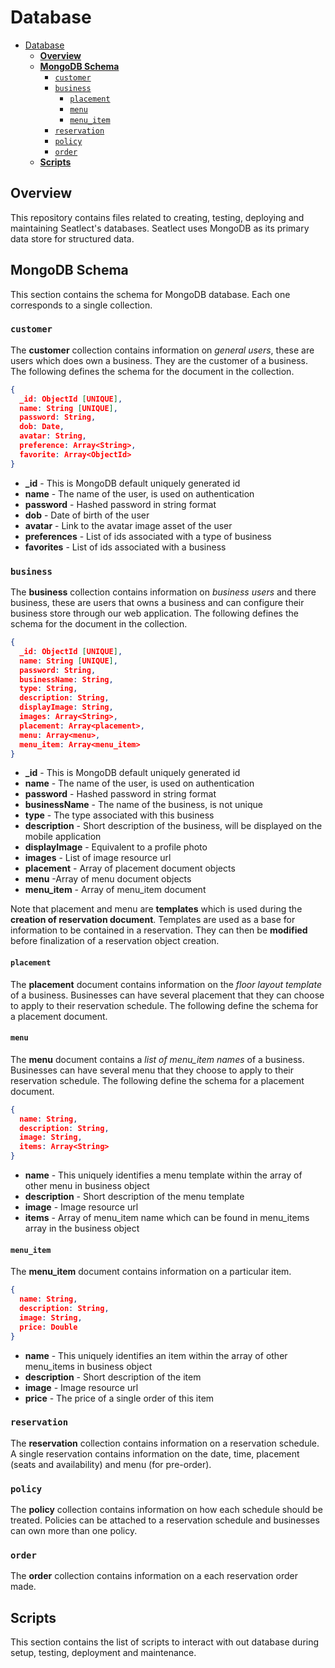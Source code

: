 # Database

- [Database](#database)
  - [**Overview**](#overview)
  - [**MongoDB Schema**](#mongodb-schema)
    - [`customer`](#customer)
    - [`business`](#business)
      - [`placement`](#placement)
      - [`menu`](#menu)
      - [`menu_item`](#menu_item)
    - [`reservation`](#reservation)
    - [`policy`](#policy)
    - [`order`](#order)
  - [**Scripts**](#scripts)

## **Overview**

This repository contains files related to creating, testing, deploying and maintaining Seatlect's databases. Seatlect uses MongoDB as its primary data store for structured data.

## **MongoDB Schema**

This section contains the schema for MongoDB database. Each one corresponds to a single collection.

### `customer`

The **customer** collection contains information on *general users*, these are users which does own a business. They are the customer of a business. The following defines the schema for the document in the collection.

```json
{
  _id: ObjectId [UNIQUE],
  name: String [UNIQUE],
  password: String,
  dob: Date,
  avatar: String,
  preference: Array<String>,
  favorite: Array<ObjectId>
}
```

- **_id** - This is MongoDB default uniquely generated id
- **name** - The name of the user, is used on authentication
- **password** - Hashed password in string format
- **dob** - Date of birth of the user
- **avatar** - Link to the avatar image asset of the user
- **preferences** - List of ids associated with a type of business
- **favorites** - List of ids associated with a business

### `business`

The **business** collection contains information on *business users* and there business, these are users that owns a business and can configure their business store through our web application. The following defines the schema for the document in the collection.

```json
{
  _id: ObjectId [UNIQUE],
  name: String [UNIQUE],
  password: String,
  businessName: String,
  type: String,
  description: String,
  displayImage: String,
  images: Array<String>,
  placement: Array<placement>,
  menu: Array<menu>,
  menu_item: Array<menu_item>
}
```

- **_id** - This is MongoDB default uniquely generated id
- **name** - The name of the user, is used on authentication
- **password** - Hashed password in string format
- **businessName** - The name of the business, is not unique
- **type** - The type associated with this business
- **description** - Short description of the business, will be displayed on the mobile application
- **displayImage** - Equivalent to a profile photo
- **images** - List of image resource url
- **placement** - Array of placement document objects
- **menu** -Array of menu document objects
- **menu_item** - Array of menu_item document

Note that placement and menu are **templates** which is used during the **creation of reservation document**. Templates are used as a base for information to be contained in a reservation. They can then be **modified** before finalization of a reservation object creation.

#### `placement`

The **placement** document contains information on the *floor layout template* of a business. Businesses can have several placement that they can choose to apply to their reservation schedule. The following define the schema for a placement document.

#### `menu`

The **menu** document contains a *list of menu_item names* of a business. Businesses can have several menu that they choose to apply to their reservation schedule. The following define the schema for a placement document.

```json
{
  name: String,
  description: String,
  image: String,
  items: Array<String>
}
```

- **name** - This uniquely identifies a menu template within the array of other menu in business object
- **description** - Short description of the menu template
- **image** - Image resource url
- **items** - Array of menu_item name which can be found in menu_items array in the business object

#### `menu_item`

The **menu_item** document contains information on a particular item.

```json
{
  name: String,
  description: String,
  image: String,
  price: Double
}
```

- **name** - This uniquely identifies an item within the array of other menu_items in business object
- **description** - Short description of the item
- **image** - Image resource url
- **price** - The price of a single order of this item

### `reservation`

The **reservation** collection contains information on a reservation schedule. A single reservation contains information on the date, time, placement (seats and availability) and menu (for pre-order).

### `policy`

The **policy** collection contains information on how each schedule should be treated. Policies can be attached to a reservation schedule and businesses can own more than one policy.

### `order`

The **order** collection contains information on a each reservation order made.

## **Scripts**

This section contains the list of scripts to interact with out database during setup, testing, deployment and maintenance.
